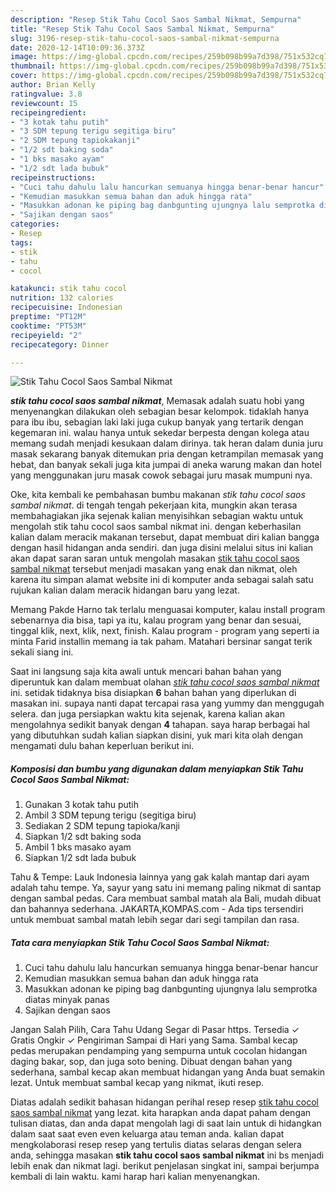 ```yaml
---
description: "Resep Stik Tahu Cocol Saos Sambal Nikmat, Sempurna"
title: "Resep Stik Tahu Cocol Saos Sambal Nikmat, Sempurna"
slug: 3196-resep-stik-tahu-cocol-saos-sambal-nikmat-sempurna
date: 2020-12-14T10:09:36.373Z
image: https://img-global.cpcdn.com/recipes/259b098b99a7d398/751x532cq70/stik-tahu-cocol-saos-sambal-nikmat-foto-resep-utama.jpg
thumbnail: https://img-global.cpcdn.com/recipes/259b098b99a7d398/751x532cq70/stik-tahu-cocol-saos-sambal-nikmat-foto-resep-utama.jpg
cover: https://img-global.cpcdn.com/recipes/259b098b99a7d398/751x532cq70/stik-tahu-cocol-saos-sambal-nikmat-foto-resep-utama.jpg
author: Brian Kelly
ratingvalue: 3.8
reviewcount: 15
recipeingredient:
- "3 kotak tahu putih"
- "3 SDM tepung terigu segitiga biru"
- "2 SDM tepung tapiokakanji"
- "1/2 sdt baking soda"
- "1 bks masako ayam"
- "1/2 sdt lada bubuk"
recipeinstructions:
- "Cuci tahu dahulu lalu hancurkan semuanya hingga benar-benar hancur"
- "Kemudian masukkan semua bahan dan aduk hingga rata"
- "Masukkan adonan ke piping bag danbgunting ujungnya lalu semprotka diatas minyak panas"
- "Sajikan dengan saos"
categories:
- Resep
tags:
- stik
- tahu
- cocol

katakunci: stik tahu cocol 
nutrition: 132 calories
recipecuisine: Indonesian
preptime: "PT12M"
cooktime: "PT53M"
recipeyield: "2"
recipecategory: Dinner

---
```



![Stik Tahu Cocol Saos Sambal Nikmat](https://img-global.cpcdn.com/recipes/259b098b99a7d398/751x532cq70/stik-tahu-cocol-saos-sambal-nikmat-foto-resep-utama.jpg)

<b><i>stik tahu cocol saos sambal nikmat</i></b>, Memasak adalah suatu hobi yang menyenangkan dilakukan oleh sebagian besar kelompok. tidaklah hanya para ibu ibu, sebagian laki laki juga cukup banyak yang tertarik dengan kegemaran ini. walau hanya untuk sekedar berpesta dengan kolega atau memang sudah menjadi kesukaan dalam dirinya. tak heran dalam dunia juru masak sekarang banyak ditemukan pria dengan ketrampilan memasak yang hebat, dan banyak sekali juga kita jumpai di aneka warung makan dan hotel yang menggunakan juru masak cowok sebagai juru masak mumpuni nya.

Oke, kita kembali ke pembahasan bumbu makanan <i>stik tahu cocol saos sambal nikmat</i>. di tengah tengah pekerjaan kita, mungkin akan terasa membahagiakan jika sejenak kalian menyisihkan sebagian waktu untuk mengolah stik tahu cocol saos sambal nikmat ini. dengan keberhasilan kalian dalam meracik makanan tersebut, dapat membuat diri kalian bangga dengan hasil hidangan anda sendiri. dan juga disini melalui situs ini kalian akan dapat saran saran untuk mengolah masakan <u>stik tahu cocol saos sambal nikmat</u> tersebut menjadi masakan yang enak dan nikmat, oleh karena itu simpan alamat website ini di komputer anda sebagai salah satu rujukan kalian dalam meracik hidangan baru yang lezat.

Memang Pakde Harno tak terlalu menguasai komputer, kalau install program sebenarnya dia bisa, tapi ya itu, kalau program yang benar dan sesuai, tinggal klik, next, klik, next, finish. Kalau program - program yang seperti ia minta Farid installin memang ia tak paham. Matahari bersinar sangat terik sekali siang ini.


Saat ini langsung saja kita awali untuk mencari bahan bahan yang diperuntuk kan dalam membuat olahan <u><i>stik tahu cocol saos sambal nikmat</i></u> ini. setidak tidaknya bisa disiapkan <b>6</b> bahan bahan yang diperlukan di masakan ini. supaya nanti dapat tercapai rasa yang yummy dan menggugah selera. dan juga persiapkan waktu kita sejenak, karena kalian akan mengolahnya sedikit banyak dengan <b>4</b> tahapan. saya harap berbagai hal yang dibutuhkan sudah kalian siapkan disini, yuk mari kita olah dengan mengamati dulu bahan keperluan berikut ini.

<!--inarticleads1-->

##### Komposisi dan bumbu yang digunakan dalam menyiapkan Stik Tahu Cocol Saos Sambal Nikmat:

1. Gunakan 3 kotak tahu putih
1. Ambil 3 SDM tepung terigu (segitiga biru)
1. Sediakan 2 SDM tepung tapioka/kanji
1. Siapkan 1/2 sdt baking soda
1. Ambil 1 bks masako ayam
1. Siapkan 1/2 sdt lada bubuk


Tahu &amp; Tempe: Lauk Indonesia lainnya yang gak kalah mantap dari ayam adalah tahu tempe. Ya, sayur yang satu ini memang paling nikmat di santap dengan sambal pedas. Cara membuat sambal matah ala Bali, mudah dibuat dan bahannya sederhana. JAKARTA,KOMPAS.com - Ada tips tersendiri untuk membuat sambal matah lebih segar dari segi tampilan dan rasa. 

<!--inarticleads2-->

##### Tata cara menyiapkan Stik Tahu Cocol Saos Sambal Nikmat:

1. Cuci tahu dahulu lalu hancurkan semuanya hingga benar-benar hancur
1. Kemudian masukkan semua bahan dan aduk hingga rata
1. Masukkan adonan ke piping bag danbgunting ujungnya lalu semprotka diatas minyak panas
1. Sajikan dengan saos


Jangan Salah Pilih, Cara Tahu Udang Segar di Pasar https. Tersedia ✓ Gratis Ongkir ✓ Pengiriman Sampai di Hari yang Sama. Sambal kecap pedas merupakan pendamping yang sempurna untuk cocolan hidangan daging bakar, sop, dan juga soto bening. Dibuat dengan bahan yang sederhana, sambal kecap akan membuat hidangan yang Anda buat semakin lezat. Untuk membuat sambal kecap yang nikmat, ikuti resep. 

Diatas adalah sedikit bahasan hidangan perihal resep resep <u>stik tahu cocol saos sambal nikmat</u> yang lezat. kita harapkan anda dapat paham dengan tulisan diatas, dan anda dapat mengolah lagi di saat lain untuk di hidangkan dalam saat saat even even keluarga atau teman anda. kalian dapat mengkolaborasi resep resep yang tertulis diatas selaras dengan selera anda, sehingga masakan <b>stik tahu cocol saos sambal nikmat</b> ini bs menjadi lebih enak dan nikmat lagi. berikut penjelasan singkat ini, sampai berjumpa kembali di lain waktu. kami harap hari kalian menyenangkan.
